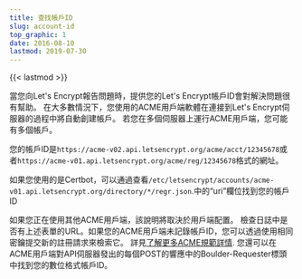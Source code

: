 ```yaml
---
title: 查找帳戶ID
slug: account-id
top_graphic: 1
date: 2016-08-10
lastmod: 2019-07-30
---
```


{{< lastmod >}}

當您向Let's Encrypt報告問題時，提供您的Let's Encrypt帳戶ID會對解決問題很有幫助。
在大多數情況下，您使用的ACME用戶端軟體在連接到Let's Encrypt伺服器的過程中將自動創建帳戶。 若您在多個伺服器上運行ACME用戶端，您可能有多個帳戶。

您的帳戶ID是`https://acme-v02.api.letsencrypt.org/acme/acct/12345678`或者`https://acme-v01.api.letsencrypt.org/acme/reg/12345678`格式的網址。

如果您使用的是Certbot，可以通過查看`/etc/letsencrypt/accounts/acme-v01.api.letsencrypt.org/directory/*/regr.json`.中的“uri”欄位找到您的帳戶ID

如果您正在使用其他ACME用戶端，該說明將取決於用戶端配置。
檢查日誌中是否有上述表單的URL。如果您的ACME用戶端未記錄帳戶ID，您可以透過使用相同密鑰提交新的註冊請求來檢索它。 詳見[了解更多ACME規範詳情](https://tools.ietf.org/html/rfc8555#section-7.3).
您還可以在ACME用戶端對API伺服器發出的每個POST的響應中的Boulder-Requester標頭中找到您的數位格式帳戶ID。
